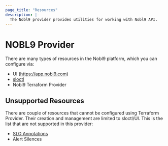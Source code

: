 ```yaml
---
page_title: "Resources"
description: |-
  The Nobl9 provider provides utilities for working with Nobl9 API.
---
```


# NOBL9 Provider

There are many types of resources in the Nobl9 platform, which you can configure via:
- UI (https://app.nobl9.com)
- [sloctl](https://docs.nobl9.com/sloctl-user-guide/)
- Nobl9 Terraform Provider

## Unsupported Resources

There are couple of resources that cannot be configured using Terraform Provider.
Their creation and management are limited to sloctl/UI.
This is the list that are not supported in this provider:
- [SLO Annotations](https://docs.nobl9.com/features/slo-annotations/)
- Alert Silences
